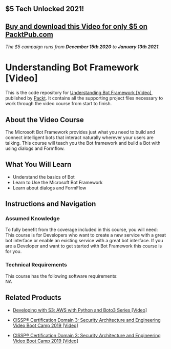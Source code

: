 ## $5 Tech Unlocked 2021!
[Buy and download this Video for only $5 on PacktPub.com](https://www.packtpub.com/product/understanding-bot-framework-video/9781788291323)
-----
*The $5 campaign         runs from __December 15th 2020__ to __January 13th 2021.__*

# Understanding Bot Framework [Video]
This is the code repository for [Understanding Bot Framework [Video]](https://www.packtpub.com/application-development/understanding-bot-framework-video?utm_source=github&utm_medium=repository&utm_campaign=9781788291323), published by [Packt](https://www.packtpub.com/?utm_source=github). It contains all the supporting project files necessary to work through the video course from start to finish.
## About the Video Course
The Microsoft Bot Framework provides just what you need to build and connect intelligent bots that interact naturally wherever your users are talking. This course will teach you the Bot framework and build a Bot with using dialogs and Formflow.	

<H2>What You Will Learn</H2>
<DIV class=book-info-will-learn-text>
<UL>
<LI>Understand the basics of Bot 
<LI>Learn to Use the Microsoft Bot Framework 
<LI>Learn about dialogs and FormFlow </LI></UL></DIV>

## Instructions and Navigation
### Assumed Knowledge
To fully benefit from the coverage included in this course, you will need:<br/>
This course is for Developers who want to create a new service with a great bot interface or enable an existing service with a great bot interface. If you are a Developer and want to get started with Bot Framework this course is for you.	
### Technical Requirements
This course has the following software requirements:<br/>
NA

## Related Products
* [Developing with S3: AWS with Python and Boto3 Series [Video]](https://www.packtpub.com/application-development/developing-s3-aws-python-and-boto3-series-video?utm_source=github&utm_medium=repository&utm_campaign=9781838555825)

* [CISSP®️ Certification Domain 3: Security Architecture and Engineering Video Boot Camp 2019 [Video]](https://www.packtpub.com/application-development/cissp-certification-domain-3-security-architecture-and-engineering-video?utm_source=github&utm_medium=repository&utm_campaign=9781838646080)

* [CISSP®️ Certification Domain 3: Security Architecture and Engineering Video Boot Camp 2019 [Video]](https://www.packtpub.com/application-development/cissp-certification-domain-3-security-architecture-and-engineering-video?utm_source=github&utm_medium=repository&utm_campaign=9781838646080)

